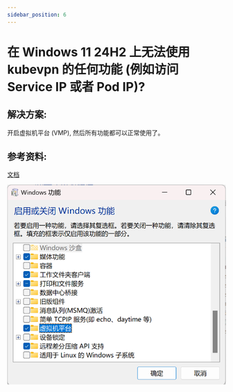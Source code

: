 ```yaml
---
sidebar_position: 6
---
```


# 在 Windows 11 24H2 上无法使用 kubevpn 的任何功能 (例如访问 Service IP 或者 Pod IP)?

## 解决方案:

开启虚拟机平台 (VMP), 然后所有功能都可以正常使用了。

## 参考资料:

[文档](https://support.microsoft.com/zh-cn/windows/%E5%9C%A8-windows-%E4%B8%8A%E5%90%AF%E7%94%A8%E8%99%9A%E6%8B%9F%E5%8C%96-c5578302-6e43-4b4b-a449-8ced115f58e1)

![windows_enable_VPM.png](img/windows_enable_VMP.png)